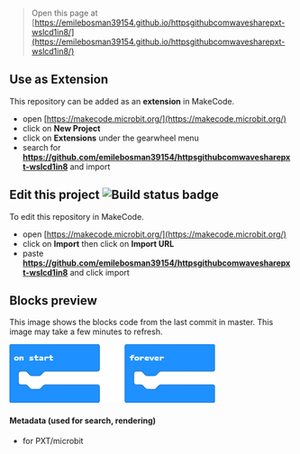 
> Open this page at [https://emilebosman39154.github.io/httpsgithubcomwavesharepxt-wslcd1in8/](https://emilebosman39154.github.io/httpsgithubcomwavesharepxt-wslcd1in8/)

## Use as Extension

This repository can be added as an **extension** in MakeCode.

* open [https://makecode.microbit.org/](https://makecode.microbit.org/)
* click on **New Project**
* click on **Extensions** under the gearwheel menu
* search for **https://github.com/emilebosman39154/httpsgithubcomwavesharepxt-wslcd1in8** and import

## Edit this project ![Build status badge](https://github.com/emilebosman39154/httpsgithubcomwavesharepxt-wslcd1in8/workflows/MakeCode/badge.svg)

To edit this repository in MakeCode.

* open [https://makecode.microbit.org/](https://makecode.microbit.org/)
* click on **Import** then click on **Import URL**
* paste **https://github.com/emilebosman39154/httpsgithubcomwavesharepxt-wslcd1in8** and click import

## Blocks preview

This image shows the blocks code from the last commit in master.
This image may take a few minutes to refresh.

![A rendered view of the blocks](https://github.com/emilebosman39154/httpsgithubcomwavesharepxt-wslcd1in8/raw/master/.github/makecode/blocks.png)

#### Metadata (used for search, rendering)

* for PXT/microbit
<script src="https://makecode.com/gh-pages-embed.js"></script><script>makeCodeRender("{{ site.makecode.home_url }}", "{{ site.github.owner_name }}/{{ site.github.repository_name }}");</script>
